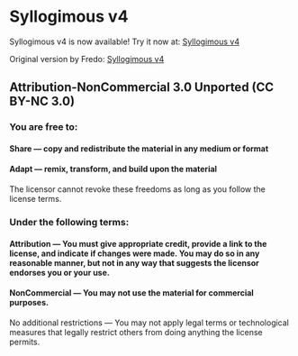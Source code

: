 # Syllogimous v4

Syllogimous v4 is now available! Try it now at: [Syllogimous v4](https://GiladKingsley.github.io/Syllogimous-v4/)

Original version by Fredo: [Syllogimous v4](https://4skinskywalker.github.io/Syllogimous-v4/)

## Attribution-NonCommercial 3.0 Unported (CC BY-NC 3.0)

### You are free to:
#### Share — copy and redistribute the material in any medium or format
#### Adapt — remix, transform, and build upon the material

The licensor cannot revoke these freedoms as long as you follow the license terms.

### Under the following terms:
#### Attribution — You must give appropriate credit, provide a link to the license, and indicate if changes were made. You may do so in any reasonable manner, but not in any way that suggests the licensor endorses you or your use.
#### NonCommercial — You may not use the material for commercial purposes.

No additional restrictions — You may not apply legal terms or technological measures that legally restrict others from doing anything the license permits.